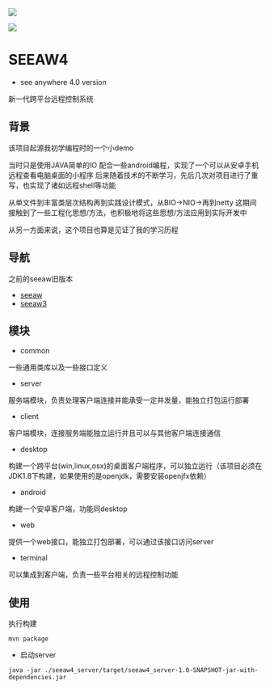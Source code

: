 
![](https://github.com/0xcaffebabe/seeaw4/workflows/Java%20CI/badge.svg)

![](https://img.shields.io/badge/JDK-1.8-green)

# SEEAW4

- see anywhere 4.0 version

新一代跨平台远程控制系统

## 背景

该项目起源我初学编程时的一个小demo

当时只是使用JAVA简单的IO 配合一些android编程，实现了一个可以从安卓手机远程查看电脑桌面的小程序
后来随着技术的不断学习，先后几次对项目进行了重写，也实现了诸如远程shell等功能

从单文件到丰富类层次结构再到实践设计模式，从BIO->NIO->再到netty
这期间接触到了一些工程化思想/方法，也积极地将这些思想/方法应用到实际开发中

从另一方面来说，这个项目也算是见证了我的学习历程

## 导航

之前的seeaw旧版本

- [seeaw](https://github.com/0xcaffebabe/seeaw)
- [seeaw3](https://github.com/0xcaffebabe/seeaw3-server-control)

## 模块

- common

一些通用类库以及一些接口定义

- server

服务端模块，负责处理客户端连接并能承受一定并发量，能独立打包运行部署

- client

客户端模块，连接服务端能独立运行并且可以与其他客户端连接通信

- desktop

构建一个跨平台(win,linux,osx)的桌面客户端程序，可以独立运行（该项目必须在JDK1.8下构建，如果使用的是openjdk，需要安装openjfx依赖）

- android

构建一个安卓客户端，功能同desktop

- web

提供一个web接口，能独立打包部署，可以通过该接口访问server

- terminal

可以集成到客户端，负责一些平台相关的远程控制功能

## 使用

执行构建

```shell script
mvn package
```

- 启动server

```shell script
java -jar ./seeaw4_server/target/seeaw4_server-1.0-SNAPSHOT-jar-with-dependencies.jar
```













